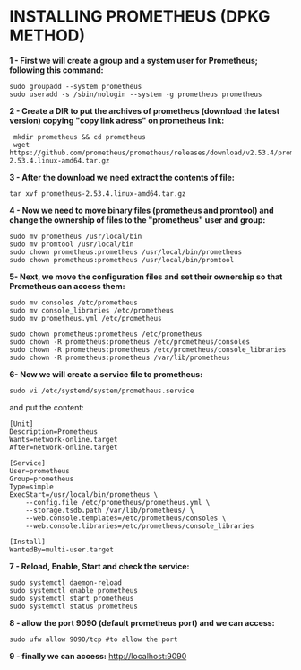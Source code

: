 # INSTALLING PROMETHEUS (DPKG METHOD)

**1 - First we will create a group and a system user for Prometheus; following this command:**

```
sudo groupadd --system prometheus
sudo useradd -s /sbin/nologin --system -g prometheus prometheus
```

**2 - Create a DIR to put the archives of prometheus (download the latest version) copying "copy link adress" on prometheus link:**

```
 mkdir prometheus && cd prometheus
 wget https://github.com/prometheus/prometheus/releases/download/v2.53.4/prometheus-2.53.4.linux-amd64.tar.gz
```

**3 - After the download we need extract the contents of file:**
``` 
tar xvf prometheus-2.53.4.linux-amd64.tar.gz
```

**4 - Now we need to move binary files (prometheus and promtool) and change the ownership of files to the "prometheus" user and group:**
```
sudo mv prometheus /usr/local/bin
sudo mv promtool /usr/local/bin
sudo chown prometheus:prometheus /usr/local/bin/prometheus
sudo chown prometheus:prometheus /usr/local/bin/promtool
```

**5- Next, we move the configuration files and set their ownership so that Prometheus can access them:**
```
sudo mv consoles /etc/prometheus
sudo mv console_libraries /etc/prometheus
sudo mv prometheus.yml /etc/prometheus
```
```
sudo chown prometheus:prometheus /etc/prometheus
sudo chown -R prometheus:prometheus /etc/prometheus/consoles
sudo chown -R prometheus:prometheus /etc/prometheus/console_libraries
sudo chown -R prometheus:prometheus /var/lib/prometheus
```

**6- Now we will create a service file to prometheus:**

```
sudo vi /etc/systemd/system/prometheus.service
```

and put the content:

```
[Unit]
Description=Prometheus
Wants=network-online.target
After=network-online.target

[Service]
User=prometheus
Group=prometheus
Type=simple
ExecStart=/usr/local/bin/prometheus \
    --config.file /etc/prometheus/prometheus.yml \
    --storage.tsdb.path /var/lib/prometheus/ \
    --web.console.templates=/etc/prometheus/consoles \
    --web.console.libraries=/etc/prometheus/console_libraries

[Install]
WantedBy=multi-user.target
```

**7 - Reload, Enable, Start and check the service:**
```
sudo systemctl daemon-reload
sudo systemctl enable prometheus
sudo systemctl start prometheus
sudo systemctl status prometheus
```

**8 - allow the port 9090 (default prometheus port) and we can access:**
```
sudo ufw allow 9090/tcp #to allow the port
```

**9 - finally we can access:**
<http://localhost:9090>


